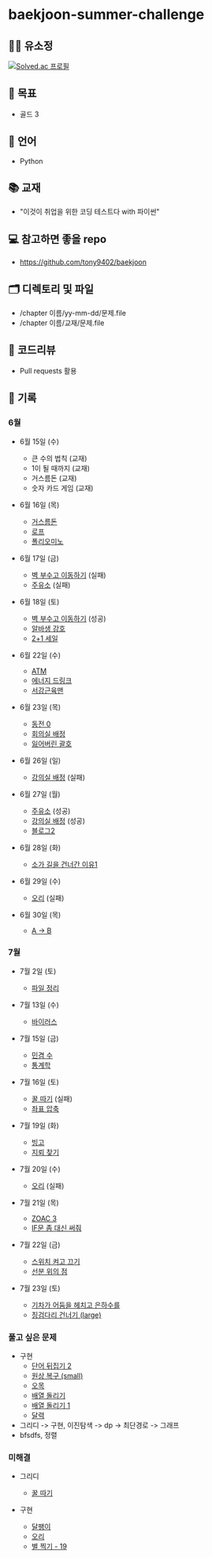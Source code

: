 # baekjoon-summer-challenge

## 👨‍💻 유소정
[![Solved.ac
프로필](http://mazassumnida.wtf/api/generate_badge?boj=yoosojeong1107)](https://solved.ac/yoosojeong1107)

## 🎯 목표
+ 골드 3

## 🐴 언어
+ Python

## 📚 교재
+ "이것이 취업을 위한 코딩 테스트다 with 파이썬"

## 💻 참고하면 좋을 repo
+ https://github.com/tony9402/baekjoon

## 🗂 디렉토리 및 파일
+ /chapter 이름/yy-mm-dd/문제.file
+ /chapter 이름/교재/문제.file

## 📝 코드리뷰
+ Pull requests 활용

## 🍗 기록
### 6월

+ 6월 15일 (수) 
  + 큰 수의 법칙 (교재)
  + 1이 될 때까지 (교재)
  + 거스름돈 (교재)
  + 숫자 카드 게임 (교재)
  
+ 6월 16일 (목)
  + [거스름돈](https://www.acmicpc.net/problem/14916)
  + [로프](https://www.acmicpc.net/problem/2217)
  + [폴리오미노](https://www.acmicpc.net/problem/1343)
  
+ 6월 17일 (금)
  + [벽 부수고 이동하기](https://www.acmicpc.net/problem/2206) (실패)
  + [주유소](https://www.acmicpc.net/problem/13305) (실패)

+ 6월 18일 (토)
  + [벽 부수고 이동하기](https://www.acmicpc.net/problem/2206) (성공)
  + [알바생 강호](https://www.acmicpc.net/problem/1758)
  + [2+1 세일](https://www.acmicpc.net/problem/11508)
    
+ 6월 22일 (수)
  + [ATM](https://www.acmicpc.net/problem/11399)
  + [에너지 드링크](https://www.acmicpc.net/problem/20115)
  + [서강근육맨](https://www.acmicpc.net/problem/20300)

+ 6월 23일 (목)
  + [동전 0](https://www.acmicpc.net/problem/11047)
  + [회의실 배정](https://www.acmicpc.net/problem/1931)
  + [잃어버린 괄호](https://www.acmicpc.net/problem/1541)

+ 6월 26일 (일)
  + [강의실 배정](https://www.acmicpc.net/problem/11000) (실패)
  
+ 6월 27일 (월)
  + [주유소](https://www.acmicpc.net/problem/13305) (성공)
  + [강의실 배정](https://www.acmicpc.net/problem/11000) (성공) 
  + [블로그2](https://www.acmicpc.net/problem/20365)

+ 6월 28일 (화)
  + [소가 길을 건너간 이유1](https://www.acmicpc.net/problem/14467)

+ 6월 29일 (수)
  + [오리](https://www.acmicpc.net/problem/12933) (실패)
 
+ 6월 30일 (목)  
  + [A → B](https://www.acmicpc.net/problem/16953)

### 7월
+ 7월 2일 (토)
  + [파일 정리](https://www.acmicpc.net/problem/20291)
  
+ 7월 13일 (수)
  + [바이러스](https://www.acmicpc.net/problem/2606)
  
+ 7월 15일 (금)
  + [민겸 수](https://www.acmicpc.net/problem/21314)
  + [통계학](https://www.acmicpc.net/problem/2108)
  
+ 7월 16일 (토)
  + [꿀 따기](https://www.acmicpc.net/problem/21758) (실패)
  + [좌표 압축](https://www.acmicpc.net/problem/18870)

+ 7월 19일 (화)
  + [빙고](https://www.acmicpc.net/problem/2578)
  + [지뢰 찾기](https://www.acmicpc.net/problem/4396)
  
+ 7월 20일 (수)
  + [오리](https://www.acmicpc.net/problem/12933) (실패)
  
+ 7월 21일 (목)
  + [ZOAC 3](https://www.acmicpc.net/problem/20436)
  + [IF문 좀 대신 써줘](https://www.acmicpc.net/problem/19637)
  
+ 7월 22일 (금)
  + [스위치 켜고 끄기](https://www.acmicpc.net/problem/1244)
  + [선분 위의 점](https://www.acmicpc.net/problem/11663)
  
+ 7월 23일 (토)
  + [기차가 어둠을 헤치고 은하수를](https://www.acmicpc.net/problem/15787)
  + [징검다리 건너기 (large)](https://www.acmicpc.net/problem/22871)
  
### 풀고 싶은 문제
  + 구현
    + [단어 뒤집기 2](https://www.acmicpc.net/problem/17276)
    + [원상 복구 (small)](https://www.acmicpc.net/problem/22858)
    + [오목](https://www.acmicpc.net/problem/2615)
    + [배열 돌리기](https://www.acmicpc.net/problem/17276)
    + [배열 돌리기 1](https://www.acmicpc.net/problem/16926)
    + [달력](https://www.acmicpc.net/problem/20207)
  + 그리디 -> 구현, 이진탐색 -> dp -> 최단경로 -> 그래프
  + bfsdfs, 정렬

### 미해결
  + 그리디
    + [꿀 따기](https://www.acmicpc.net/problem/21758) 
    
  + 구현
    + [달팽이](https://www.acmicpc.net/problem/1913)
    + [오리](https://www.acmicpc.net/problem/12933)
    + [별 찍기 - 19](https://www.acmicpc.net/problem/10994)